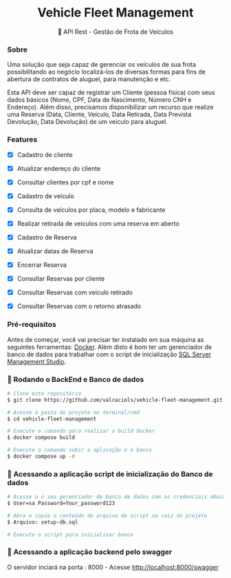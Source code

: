 <h1 align="center">Vehicle Fleet Management</h1>
<p align="center">🚀 API Rest - Gestão de Frota de Veículos</p>

### Sobre
Uma solução que seja capaz de gerenciar os veículos de sua frota
possibilitando ao negócio localizá-los de diversas formas para fins de abertura de contratos
de aluguel, para manutenção e etc.

Esta API deve ser capaz de registrar um Cliente (pessoa física) com seus dados básicos
(Nome, CPF, Data de Nascimento, Número CNH e Endereço). Além disso, precisamos
disponibilizar um recurso que realize uma Reserva (Data, Cliente, Veículo, Data Retirada,
Data Prevista Devolução, Data Devolução) de um veículo para aluguel.

### Features

- [x] Cadastro de cliente
- [x] Atualizar endereço do cliente
- [x] Consultar clientes por cpf e nome
- [x] Cadastro de veículo
- [x] Consulta de veículos por placa, modelo e fabricante
- [x] Realizar retirada de veículos com uma reserva em aberto
- [x] Cadastro de Reserva
- [x] Atualizar datas de Reserva
- [x] Encerrar Reserva
- [x] Consultar Reservas por cliente
- [x] Consultar Reservas com veículo retirado
- [x] Consultar Reservas com o retorno atrasado


### Pré-requisitos

Antes de começar, você vai precisar ter instalado em sua máquina as seguintes ferramentas:
[Docker](https://www.docker.com/products/docker-desktop).
Além disto é bom ter um gerenciador de banco de dados para trabalhar com o script de inicialização [SQL Server Management Studio](https://docs.microsoft.com/pt-br/sql/ssms/download-sql-server-management-studio-ssms?view=sql-server-ver15). 

### 🎲 Rodando o BackEnd e Banco de dados

```bash
# Clone este repositório
$ git clone https://github.com/valcaciols/vehicle-fleet-management.git

# Acesse a pasta do projeto no terminal/cmd
$ cd vehicle-fleet-management

# Execute o comando para realizar o build Docker
$ docker compose build

# Execute o comando subir a aplicação e o banco
$ docker compose up -d
```

### 🎲 Acessando a aplicação script de inicialização do Banco de dados

```bash
# Acesse o o seu gerenciador de banco de dados com as credenciais abaixo:
$ User=sa Password=Your_password123

# Abra e copie o conteúdo do arquivo de script na raiz do projeto
$ Arquivo: setup-db.sql

# Execute o script para inicializar banco
```

### 🎲 Acessando a aplicação backend pelo swagger

 O servidor inciará na porta : 8000 - Acesse <http://localhost:8000/swagger>
